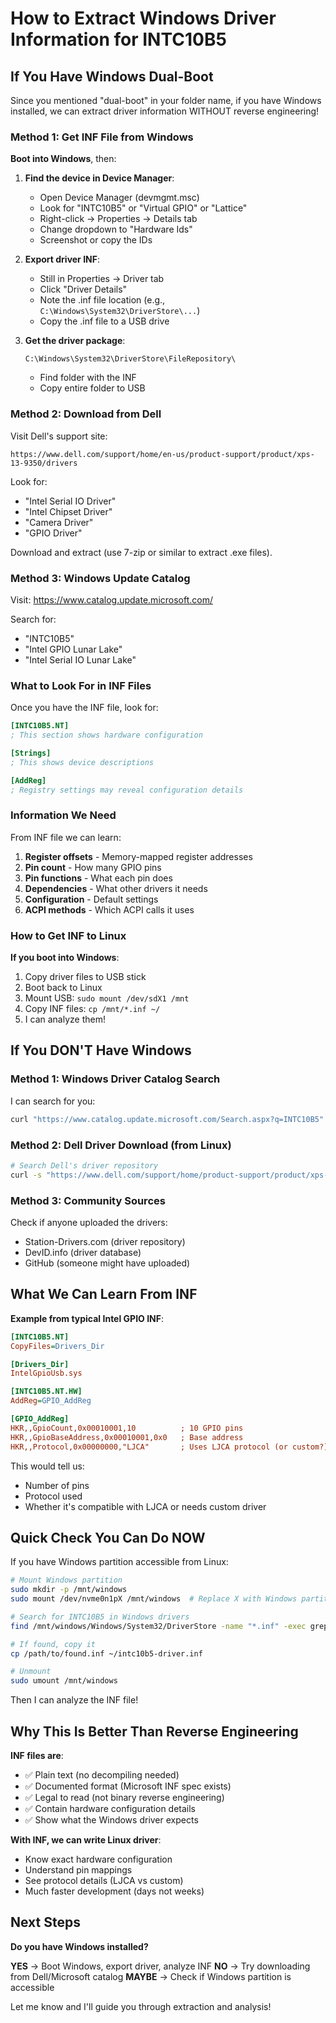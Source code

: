 # How to Extract Windows Driver Information for INTC10B5

## If You Have Windows Dual-Boot

Since you mentioned "dual-boot" in your folder name, if you have Windows installed, we can extract driver information WITHOUT reverse engineering!

### Method 1: Get INF File from Windows

**Boot into Windows**, then:

1. **Find the device in Device Manager**:
   - Open Device Manager (devmgmt.msc)
   - Look for "INTC10B5" or "Virtual GPIO" or "Lattice"
   - Right-click → Properties → Details tab
   - Change dropdown to "Hardware Ids"
   - Screenshot or copy the IDs

2. **Export driver INF**:
   - Still in Properties → Driver tab
   - Click "Driver Details"
   - Note the .inf file location (e.g., `C:\Windows\System32\DriverStore\...`)
   - Copy the .inf file to a USB drive

3. **Get the driver package**:
   ```
   C:\Windows\System32\DriverStore\FileRepository\
   ```
   - Find folder with the INF
   - Copy entire folder to USB

### Method 2: Download from Dell

Visit Dell's support site:
```
https://www.dell.com/support/home/en-us/product-support/product/xps-13-9350/drivers
```

Look for:
- "Intel Serial IO Driver"
- "Intel Chipset Driver"  
- "Camera Driver"
- "GPIO Driver"

Download and extract (use 7-zip or similar to extract .exe files).

### Method 3: Windows Update Catalog

Visit: https://www.catalog.update.microsoft.com/

Search for:
- "INTC10B5"
- "Intel GPIO Lunar Lake"
- "Intel Serial IO Lunar Lake"

### What to Look For in INF Files

Once you have the INF file, look for:

```ini
[INTC10B5.NT]
; This section shows hardware configuration

[Strings]
; This shows device descriptions

[AddReg]
; Registry settings may reveal configuration details
```

### Information We Need

From INF file we can learn:
1. **Register offsets** - Memory-mapped register addresses
2. **Pin count** - How many GPIO pins
3. **Pin functions** - What each pin does
4. **Dependencies** - What other drivers it needs
5. **Configuration** - Default settings
6. **ACPI methods** - Which ACPI calls it uses

### How to Get INF to Linux

**If you boot into Windows**:
1. Copy driver files to USB stick
2. Boot back to Linux
3. Mount USB: `sudo mount /dev/sdX1 /mnt`
4. Copy INF files: `cp /mnt/*.inf ~/`
5. I can analyze them!

## If You DON'T Have Windows

### Method 1: Windows Driver Catalog Search

I can search for you:
```bash
curl "https://www.catalog.update.microsoft.com/Search.aspx?q=INTC10B5"
```

### Method 2: Dell Driver Download (from Linux)

```bash
# Search Dell's driver repository
curl -s "https://www.dell.com/support/home/product-support/product/xps-13-9350/drivers" | grep -i gpio
```

### Method 3: Community Sources

Check if anyone uploaded the drivers:
- Station-Drivers.com (driver repository)
- DevID.info (driver database)
- GitHub (someone might have uploaded)

## What We Can Learn From INF

**Example from typical Intel GPIO INF**:
```ini
[INTC10B5.NT]
CopyFiles=Drivers_Dir

[Drivers_Dir]
IntelGpioUsb.sys

[INTC10B5.NT.HW]
AddReg=GPIO_AddReg

[GPIO_AddReg]
HKR,,GpioCount,0x00010001,10          ; 10 GPIO pins
HKR,,GpioBaseAddress,0x00010001,0x0   ; Base address
HKR,,Protocol,0x00000000,"LJCA"       ; Uses LJCA protocol (or custom?)
```

This would tell us:
- Number of pins
- Protocol used
- Whether it's compatible with LJCA or needs custom driver

## Quick Check You Can Do NOW

If you have Windows partition accessible from Linux:

```bash
# Mount Windows partition
sudo mkdir -p /mnt/windows
sudo mount /dev/nvme0n1pX /mnt/windows  # Replace X with Windows partition number

# Search for INTC10B5 in Windows drivers
find /mnt/windows/Windows/System32/DriverStore -name "*.inf" -exec grep -l "INTC10B5" {} \; 2>/dev/null

# If found, copy it
cp /path/to/found.inf ~/intc10b5-driver.inf

# Unmount
sudo umount /mnt/windows
```

Then I can analyze the INF file!

## Why This Is Better Than Reverse Engineering

**INF files are**:
- ✅ Plain text (no decompiling needed)
- ✅ Documented format (Microsoft INF spec exists)
- ✅ Legal to read (not binary reverse engineering)
- ✅ Contain hardware configuration details
- ✅ Show what the Windows driver expects

**With INF, we can write Linux driver**:
- Know exact hardware configuration
- Understand pin mappings
- See protocol details (LJCA vs custom)
- Much faster development (days not weeks)

## Next Steps

**Do you have Windows installed?**

**YES** → Boot Windows, export driver, analyze INF
**NO** → Try downloading from Dell/Microsoft catalog
**MAYBE** → Check if Windows partition is accessible

Let me know and I'll guide you through extraction and analysis!

